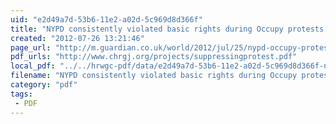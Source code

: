 ```yaml
---
uid: "e2d49a7d-53b6-11e2-a02d-5c969d8d366f"
title: "NYPD consistently violated basic rights during Occupy protests  study"
created: "2012-07-26 13:21:46"
page_url: "http://m.guardian.co.uk/world/2012/jul/25/nypd-occupy-protests-report?cat=world&type=article"
pdf_urls: "http://www.chrgj.org/projects/suppressingprotest.pdf"
local_pdf: "../../hrwgc-pdf/data/e2d49a7d-53b6-11e2-a02d-5c969d8d366f-nypd-consistently-violated-basic-rights-during-occupy-protests-study.pdf"
filename: "NYPD consistently violated basic rights during Occupy protests  study.html"
category: "pdf"
tags: 
 - PDF
---
```

